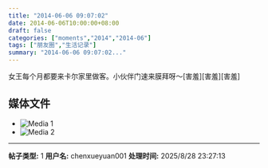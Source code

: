 ```yaml
---
title: "2014-06-06 09:07:02"
date: 2014-06-06T10:00:00+08:00
draft: false
categories: ["moments","2014","2014-06"]
tags: ["朋友圈","生活记录"]
summary: "2014-06-06 09:07:02..."
---
```


女王每个月都要来卡尔家里做客。小伙伴门速来膜拜呀～[害羞][害羞][害羞]

## 媒体文件

- ![Media 1](/Moments/photos/2014-06-06/201406060907020.jpg)
- ![Media 2](/Moments/photos/2014-06-06/201406060907021.jpg)

---

**帖子类型:** 1
**用户名:** chenxueyuan001
**处理时间:** 2025/8/28 23:27:13